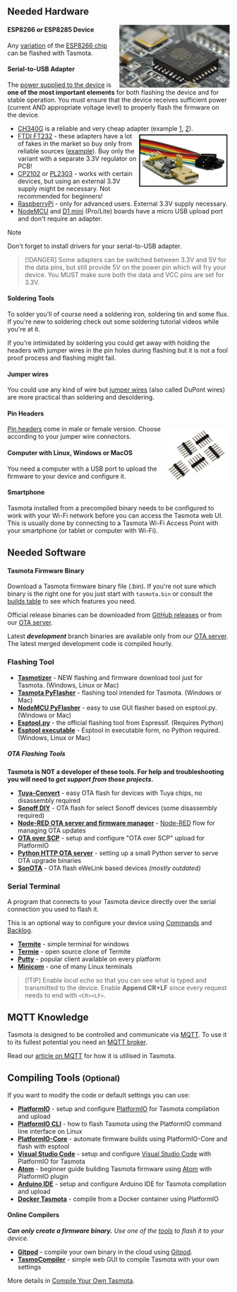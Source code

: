 ## Needed Hardware

<img style="float:right;width:250px" src="_media/esp8266.png"></img>

#### ESP8266 or ESP8285 Device
Any [variation](https://en.wikipedia.org/wiki/ESP8266#Espressif_modules) of the [ESP8266 chip](https://www.espressif.com/en/products/hardware/esp8266ex/overview) can be flashed with Tasmota.

#### Serial-to-USB Adapter
The [power supplied to the device](https://www.letscontrolit.com/wiki/index.php?title=Power) is **one of the most important elements** for both flashing the device and for stable operation. You must ensure that the device receives sufficient power (current AND appropriate voltage level) to properly flash the firmware on the device.
* [CH340G](https://cdn.sparkfun.com/datasheets/Dev/Arduino/Other/CH340DS1.PDF) is a reliable and very cheap adapter (example [1](https://www.sparkfun.com/products/14050), [2](https://www.aliexpress.com/item/1PCS-CH340-module-instead-of-PL2303-CH340G-RS232-to-TTL-module-upgrade-USB-to-serial-port/32761423124.html)).
<img src="_media/ch340g.png" style="margin:5px;float:right;width:200px"></img>
* [FTDI FT232](https://www.ftdichip.com/Products/ICs/FT232R.htm) - these adapters have a lot of fakes in the market so buy only from reliable sources ([example](https://www.sparkfun.com/products/13746)). Buy only the variant with a separate 3.3V regulator on PCB! 
* [CP2102](https://www.silabs.com/documents/public/data-sheets/cp2102-9.pdf) or [PL2303](http://www.prolific.com.tw/UserFiles/files/ds_pl2303HXD_v1_4_4.pdf) - works with certain devices, but using an external 3.3V supply might be necessary. Not recommended for beginners!
* [RaspberryPi](Flash-Sonoff-using-Raspberry-Pi) - only for advanced users. External 3.3V supply necessary.
* [NodeMCU](https://en.wikipedia.org/wiki/NodeMCU) and [D1 mini](https://cleanuri.com/x60JQ9) (Pro/Lite) boards have a micro USB upload port and don't require an adapter.

> [!NOTE]
>Don't forget to install drivers for your serial-to-USB adapter.

> [!DANGER]
>Some adapters can be switched between 3.3V and 5V for the data pins, but still provide 5V on the power pin which will fry your device.  You MUST make sure both the data and VCC pins are set for 3.3V.

#### Soldering Tools
To solder you'll of course need a soldering iron, soldering tin and some flux. If you're new to soldering check out some soldering tutorial videos while you're at it.

If you're intimidated by soldering you could get away with holding the headers with jumper wires in the pin holes during flashing but it is not a fool proof process and flashing might fail.
#### Jumper wires

You could use any kind of wire but [jumper wires](http://blog.sparkfuneducation.com/what-is-jumper-wire) (also called DuPont wires) are more practical than soldering and desoldering.

#### Pin Headers
<img src="_media/pinheaders.png" style="margin:5px;float:right;width:10em"></img>

[Pin headers](https://learn.sparkfun.com/tutorials/connector-basics/pin-header-connectors) come in male or female version. Choose according to your jumper wire connectors.
#### Computer with Linux, Windows or MacOS
You need a computer with a USB port to upload the firmware to your device and configure it.
#### Smartphone
Tasmota installed from a precompiled binary needs to be configured to work with your Wi-Fi network before you can access the Tasmota web UI. This is usually done by connecting to a Tasmota Wi-Fi Access Point with your smartphone (or tablet or computer with Wi-Fi). 

## Needed Software
#### Tasmota Firmware Binary
Download a Tasmota firmware binary file (.bin). If you're not sure which binary is the right one for you just start with `tasmota.bin` or consult the [builds table](Builds) to see which features you need. 

Official release binaries can be downloaded from [GitHub releases](https://github.com/arendst/Tasmota/releases) or from our [OTA server](http://thehackbox.org/tasmota/release/). 

Latest _**development**_ branch binaries are available only from our [OTA server](http://thehackbox.org/tasmota). The latest merged development code is compiled hourly. 

### Flashing Tool
- [**Tasmotizer**](https://github.com/tasmota/tasmotizer) - NEW flashing and firmware download tool just for Tasmota. (Windows, Linux or Mac)
- [**Tasmota PyFlasher**](https://github.com/tasmota/tasmota-pyflasher) - flashing tool intended for Tasmota. (Windows or Mac)
- [**NodeMCU PyFlasher**](https://github.com/marcelstoer/nodemcu-pyflasher) - easy to use GUI flasher based on esptool.py. (Windows or Mac)
- [**Esptool.py**](https://github.com/espressif/esptool) - the official flashing tool from Espressif. (Requires Python)
- [**Esptool executable**](https://github.com/igrr/esptool-ck) - Esptool in executable form, no Python required. (Windows, Linux or Mac)

##### OTA Flashing Tools
**Tasmota is NOT a developer of these tools. For help and troubleshooting you will need to _get support from those projects_.**
- [**Tuya-Convert**](Tuya-Convert) - easy OTA flash for devices with Tuya chips, no disassembly required
- [**Sonoff DIY**](Sonoff-DIY) - OTA flash for select Sonoff devices (some disassembly required)
- [**Node-RED OTA server and firmware manager**](https://flows.nodered.org/flow/888b4cd95250197eb429b2f40d188185) - [Node-RED](https://nodered.org/) flow for managing OTA updates 
- [**OTA over SCP**](OTA-over-SCP) - setup and configure "OTA over SCP" upload for PlatformIO
- [**Python HTTP OTA server**](Python-HTTP-OTA-Server) - setting up a small Python server to serve OTA upgrade binaries
- [**SonOTA**](SonOTA---Espressif2Arduino---Tasmota-without-compiling) - OTA flash eWeLink based devices *(mostly outdated)*

### Serial Terminal
A program that connects to your Tasmota device directly over the serial connection you used to flash it.

This is an optional way to configure your device using [Commands](Commands) and [Backlog](Commands#the-power-of-backlog). 
* **[Termite](https://www.compuphase.com/software_termite.htm)** - simple terminal for windows
* **[Termie](http://termie.sourceforge.net/)** - open source clone of Termite
* **[Putty](https://www.putty.org/)** - popular client available on every platform
* **[Minicom](https://www.acmesystems.it/minicom)** - one of many Linux terminals

> [!TIP] Enable _local echo_ so that you can see what is typed and transmitted to the device. Enable **Append CR+LF** since every request needs to end with `<CR><LF>`. 

## MQTT Knowledge
Tasmota is designed to be controlled and communicate via [MQTT](http://mqtt.org/). To use it to its fullest potential you need an [MQTT broker](https://www.hivemq.com/blog/mqtt-essentials-part-3-client-broker-connection-establishment/). 

Read our [article on MQTT](MQTT) for how it is utilised in Tasmota.

## Compiling Tools <small>(Optional)</small>
If you want to modify the code or default settings you can use:
- [**PlatformIO**](PlatformIO) -  setup and configure [PlatformIO](https://platformio.org) for Tasmota compilation and upload
- [**PlatformIO CLI**](PlatformIO-CLI) - how to flash Tasmota using the PlatformIO command line interface on Linux
- [**PlatformIO-Core**](Create-your-own-Firmware-Build-without-IDE) - automate firmware builds using PlatformIO-Core and flash with esptool
- [**Visual Studio Code**](Visual-Studio-Code) -  setup and configure [Visual Studio Code](https://code.visualstudio.com) with PlatformIO for Tasmota
- [**Atom**](Beginner-Guide---Create-your-own-Firmware-Build) - beginner guide building Tasmota firmware using [Atom](https://atom.io/) with PlatformIO plugin
- [**Arduino IDE**](Arduino-IDE) - setup and configure Arduino IDE for Tasmota compilation and upload
- [**Docker Tasmota**](https://github.com/tasmota/docker-tasmota) - compile from a Docker container using PlatformIO

#### Online Compilers
_**Can only create a firmware binary.** Use one of the [tools](/installation/Prerequisites#flashing-tool) to flash it to your device._
- [**Gitpod**](Gitpod) - compile your own binary in the cloud using [Gitpod](https://www.gitpod.io/).  
- [**TasmoCompiler**](https://github.com/benzino77/tasmocompiler) - simple web GUI to compile Tasmota with your own settings

More details in [Compile Your Own Tasmota](Compile-your-build).
